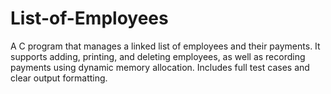 # List-of-Employees
A C program that manages a linked list of employees and their payments. It supports adding, printing, and deleting employees, as well as recording payments using dynamic memory allocation. Includes full test cases and clear output formatting.
